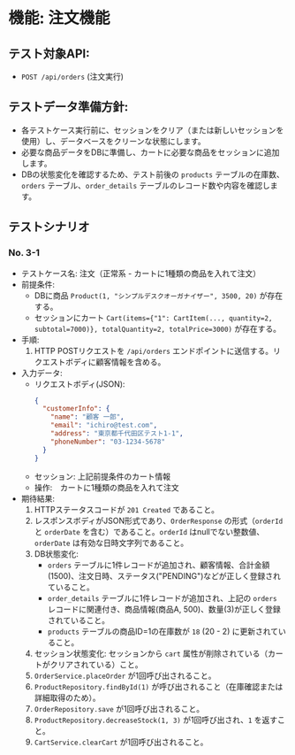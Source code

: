 # 機能: 注文機能

## テスト対象API:

- `POST /api/orders` (注文実行)

## テストデータ準備方針:

- 各テストケース実行前に、セッションをクリア（または新しいセッションを使用）し、データベースをクリーンな状態にします。
- 必要な商品データをDBに準備し、カートに必要な商品をセッションに追加します。
- DBの状態変化を確認するため、テスト前後の `products` テーブルの在庫数、`orders` テーブル、`order_details` テーブルのレコード数や内容を確認します。

## テストシナリオ

### No. 3-1

- テストケース名: 注文（正常系 - カートに1種類の商品を入れて注文）
- 前提条件:
  - DBに商品 `Product(1, "シンプルデスクオーガナイザー", 3500, 20)` が存在する。
  - セッションにカート `Cart(items={"1": CartItem(..., quantity=2, subtotal=7000)}, totalQuantity=2, totalPrice=3000)` が存在する。
- 手順:
  1. HTTP POSTリクエストを `/api/orders` エンドポイントに送信する。リクエストボディに顧客情報を含める。
- 入力データ:
  - リクエストボディ(JSON):
    ```json
    {
      "customerInfo": {
        "name": "顧客 一郎",
        "email": "ichiro@test.com",
        "address": "東京都千代田区テスト1-1",
        "phoneNumber": "03-1234-5678"
      }
    }
    ```
  - セッション: 上記前提条件のカート情報
  - 操作:　カートに1種類の商品を入れて注文
- 期待結果:
  1. HTTPステータスコードが `201 Created` であること。
  2. レスポンスボディがJSON形式であり、`OrderResponse` の形式（`orderId` と `orderDate` を含む）であること。`orderId` はnullでない整数値、`orderDate` は有効な日時文字列であること。
  3. DB状態変化:
     - `orders` テーブルに1件レコードが追加され、顧客情報、合計金額(1500)、注文日時、ステータス("PENDING")などが正しく登録されていること。
     - `order_details` テーブルに1件レコードが追加され、上記の `orders` レコードに関連付き、商品情報(商品A, 500)、数量(3)が正しく登録されていること。
     - `products` テーブルの商品ID=1の在庫数が `18` (20 - 2) に更新されていること。
  4. セッション状態変化: セッションから `cart` 属性が削除されている（カートがクリアされている）こと。
  5. `OrderService.placeOrder` が1回呼び出されること。
  6. `ProductRepository.findById(1)` が呼び出されること（在庫確認または詳細取得のため）。
  7. `OrderRepository.save` が1回呼び出されること。
  8. `ProductRepository.decreaseStock(1, 3)` が1回呼び出され、`1` を返すこと。
  9. `CartService.clearCart` が1回呼び出されること。

